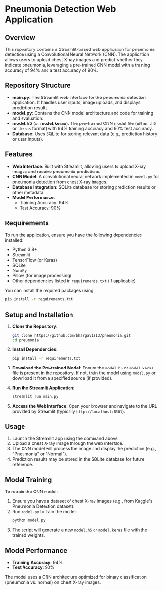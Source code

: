 # Pneumonia Detection Web Application

## Overview
This repository contains a Streamlit-based web application for pneumonia detection using a Convolutional Neural Network (CNN). The application allows users to upload chest X-ray images and predict whether they indicate pneumonia, leveraging a pre-trained CNN model with a training accuracy of 94% and a test accuracy of 90%.

## Repository Structure
- **main.py**: The Streamlit web interface for the pneumonia detection application. It handles user inputs, image uploads, and displays prediction results.
- **model.py**: Contains the CNN model architecture and code for training and evaluation.
- **model.h5** (or **model.keras**): The pre-trained CNN model file (either `.h5` or `.keras` format) with 94% training accuracy and 90% test accuracy.
- **Database**: Uses SQLite for storing relevant data (e.g., prediction history or user inputs).

## Features
- **Web Interface**: Built with Streamlit, allowing users to upload X-ray images and receive pneumonia predictions.
- **CNN Model**: A convolutional neural network implemented in `model.py` for pneumonia detection from chest X-ray images.
- **Database Integration**: SQLite database for storing prediction results or other metadata.
- **Model Performance**: 
  - Training Accuracy: 94%
  - Test Accuracy: 90%

## Requirements
To run the application, ensure you have the following dependencies installed:
- Python 3.8+
- Streamlit
- TensorFlow (or Keras)
- SQLite
- NumPy
- Pillow (for image processing)
- Other dependencies listed in `requirements.txt` (if applicable)

You can install the required packages using:
```bash
pip install -r requirements.txt
```

## Setup and Installation
1. **Clone the Repository**:
   ```bash
   git clone https://github.com/bhargav1213/pneumonia.git
   cd pneumonia
   ```

2. **Install Dependencies**:
   ```bash
   pip install -r requirements.txt
   ```

3. **Download the Pre-trained Model**:
   Ensure the `model.h5` or `model.keras` file is present in the repository. If not, train the model using `model.py` or download it from a specified source (if provided).

4. **Run the Streamlit Application**:
   ```bash
   streamlit run main.py
   ```

5. **Access the Web Interface**:
   Open your browser and navigate to the URL provided by Streamlit (typically `http://localhost:8501`).

## Usage
1. Launch the Streamlit app using the command above.
2. Upload a chest X-ray image through the web interface.
3. The CNN model will process the image and display the prediction (e.g., "Pneumonia" or "Normal").
4. Prediction results may be stored in the SQLite database for future reference.

## Model Training
To retrain the CNN model:
1. Ensure you have a dataset of chest X-ray images (e.g., from Kaggle's Pneumonia Detection dataset).
2. Run `model.py` to train the model:
   ```bash
   python model.py
   ```
3. The script will generate a new `model.h5` or `model.keras` file with the trained weights.

## Model Performance
- **Training Accuracy**: 94%
- **Test Accuracy**: 90%

The model uses a CNN architecture optimized for binary classification (pneumonia vs. normal) on chest X-ray images.
